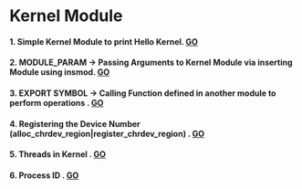 # Kernel Module
#### 1. Simple Kernel Module to print Hello Kernel. [GO](../01_HELLO_KERNEL/1_HELLO_KERNEL/)
#### 2. MODULE_PARAM -> Passing Arguments to Kernel Module via inserting Module using insmod. [GO](../1_Kernel_Module/02_MODULE_PARAM/)
#### 3. EXPORT SYMBOL -> Calling Function defined in another module to perform operations . [GO](../1_Kernel_Module/03_MODULE_EXPORT/)
#### 4. Registering the Device Number (alloc_chrdev_region|register_chrdev_region) . [GO](../1_Kernel_Module/04_DEVICE_NUMBER/)
#### 5. Threads in Kernel . [GO](../1_Kernel_Module/06_KTHREADS/)
#### 6. Process ID . [GO](../1_Kernel_Module/05_PROCESS_ID/)
